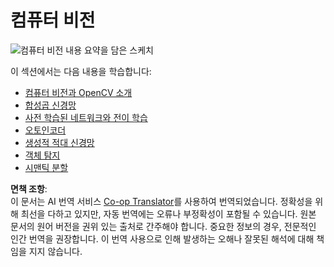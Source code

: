 <!--
CO_OP_TRANSLATOR_METADATA:
{
  "original_hash": "58a52f000089c1d8906a4daa4ab1169b",
  "translation_date": "2025-08-24T21:27:48+00:00",
  "source_file": "lessons/4-ComputerVision/README.md",
  "language_code": "ko"
}
-->
# 컴퓨터 비전

![컴퓨터 비전 내용 요약을 담은 스케치](../../../../translated_images/ai-computervision.6506ebebac3fbf76cdb78989d7d3dfea87e88285c0feaade53aa7804a22b248f.ko.png)

이 섹션에서는 다음 내용을 학습합니다:

* [컴퓨터 비전과 OpenCV 소개](06-IntroCV/README.md)
* [합성곱 신경망](07-ConvNets/README.md)
* [사전 학습된 네트워크와 전이 학습](08-TransferLearning/README.md) 
* [오토인코더](09-Autoencoders/README.md)
* [생성적 적대 신경망](10-GANs/README.md)
* [객체 탐지](11-ObjectDetection/README.md)
* [시맨틱 분할](12-Segmentation/README.md)

**면책 조항**:  
이 문서는 AI 번역 서비스 [Co-op Translator](https://github.com/Azure/co-op-translator)를 사용하여 번역되었습니다. 정확성을 위해 최선을 다하고 있지만, 자동 번역에는 오류나 부정확성이 포함될 수 있습니다. 원본 문서의 원어 버전을 권위 있는 출처로 간주해야 합니다. 중요한 정보의 경우, 전문적인 인간 번역을 권장합니다. 이 번역 사용으로 인해 발생하는 오해나 잘못된 해석에 대해 책임을 지지 않습니다.
